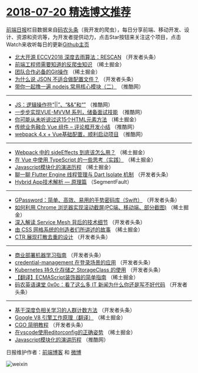 # [2018-07-20 精选博文推荐](https://toutiao.qdkfweb.cn/date/2018/07/20)

[前端日报](https://qdkfweb.cn/c/news)栏目数据来自[码农头条](https://toutiao.qdkfweb.cn/)（我开发的爬虫），每日分享前端、移动开发、设计、资源和资讯等，为开发者提供动力，点击Star按钮来关注这个项目，点击Watch来收听每日的更新[Github主页](https://github.com/kujian/frontendDaily)
* [北大开源 ECCV2018 深度去雨算法：RESCAN](https://toutiao.qdkfweb.cn/80487.html) （开发者头条）
* [前端工程师需要知道的反爬虫知识](https://toutiao.qdkfweb.cn/80454.html) （稀土掘金）
* [团队合作必备的Git操作](https://toutiao.qdkfweb.cn/80455.html) （稀土掘金）
* [为什么说 JSON 不适合做配置文件？](https://toutiao.qdkfweb.cn/80472.html) （开发者头条）
* [带你一起撸一遍 nodejs 常用核心模块（二）](https://toutiao.qdkfweb.cn/80520.html) （推酷网）

***
* [JS：逻辑操作符“||”、“&amp;&amp;”和“”](https://toutiao.qdkfweb.cn/80514.html) （推酷网）
* [一步步实现VUE-MVVM 系列，储备面试技能](https://toutiao.qdkfweb.cn/80519.html) （推酷网）
* [你可能从未听说过这15个HTML元素方法](https://toutiao.qdkfweb.cn/80442.html) （稀土掘金）
* [传统业务融合 Vue 组件 &#8211; 评论框开发小结](https://toutiao.qdkfweb.cn/80516.html) （推酷网）
* [webpack 4.x + Vue基础配置，顺利启动项目](https://toutiao.qdkfweb.cn/80517.html) （推酷网）

***
* [Webpack 中的 sideEffects 到底该怎么用？](https://toutiao.qdkfweb.cn/80451.html) （稀土掘金）
* [在 Vue 中使用 TypeScript 的一些思考（实践）](https://toutiao.qdkfweb.cn/80452.html) （稀土掘金）
* [Javascript模块化的演进历程](https://toutiao.qdkfweb.cn/80441.html) （稀土掘金）
* [聊一聊 Flutter Engine 线程管理与 Dart Isolate 机制](https://toutiao.qdkfweb.cn/80485.html) （开发者头条）
* [Hybrid App技术解析 &#8212; 原理篇](https://toutiao.qdkfweb.cn/80439.html) （SegmentFault）

***
* [GPassword：简单、高效、易用的手势密码库（Swift）](https://toutiao.qdkfweb.cn/80490.html) （开发者头条）
* [如何利用 Chrome 浏览器实现滚动截屏(PC端、移动端、部分截图)](https://toutiao.qdkfweb.cn/80453.html) （稀土掘金）
* [深入解读 Service Mesh 背后的技术细节](https://toutiao.qdkfweb.cn/80480.html) （开发者头条）
* [由 CSS 网格系统的创造者们所讲述的故事](https://toutiao.qdkfweb.cn/80445.html) （稀土掘金）
* [CTR 展现打散去重的设计](https://toutiao.qdkfweb.cn/80491.html) （开发者头条）

***
* [商业部署机器学习指南](https://toutiao.qdkfweb.cn/80481.html) （开发者头条）
* [credential-management 在登录场景的应用](https://toutiao.qdkfweb.cn/80492.html) （开发者头条）
* [Kubernetes 持久化存储之 StorageClass 的使用](https://toutiao.qdkfweb.cn/80482.html) （开发者头条）
* [【翻译】ECMAScript装饰器的简单指南](https://toutiao.qdkfweb.cn/80443.html) （稀土掘金）
* [码农英语课堂 0x0c：看了这么多 IT 新闻为什么你还是写不好代码](https://toutiao.qdkfweb.cn/80474.html) （开发者头条）

***
* [基于深度负相关学习的人群计数方法](https://toutiao.qdkfweb.cn/80483.html) （开发者头条）
* [Google V8 引擎工作原理（翻译）](https://toutiao.qdkfweb.cn/80446.html) （稀土掘金）
* [CGO 简明教程](https://toutiao.qdkfweb.cn/80484.html) （开发者头条）
* [在vscode使用editorconfig的正确姿势](https://toutiao.qdkfweb.cn/80447.html) （稀土掘金）
* [Javascript模块化的演讲历程](https://toutiao.qdkfweb.cn/80515.html) （推酷网）

日报维护作者：[前端博客](https://qdkfweb.cn/) 和 [微博](https://qdkfweb.cn/go/weibo)

![weixin](https://user-images.githubusercontent.com/3055447/38468989-651132ac-3b80-11e8-8e6b-15122322a9d7.png)